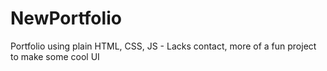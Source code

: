 # NewPortfolio
Portfolio using plain HTML, CSS, JS - Lacks contact, more of a fun project to make some cool UI
